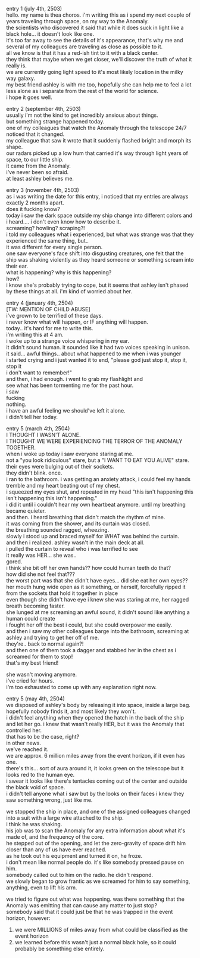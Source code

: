 entry 1 (july 4th, 2503)  
hello. my name is thea choros. i'm writing this as i spend my next couple of years traveling through space, on my way to the Anomaly.  
the scientists who discovered it said that while it does suck in light like a black hole... it doesn't look like one.  
it's too far away to see the details of it's appearance, that's why me and several of my colleagues are traveling as close as possible to it.  
all we know is that it has a red-ish tint to it with a black center.  
they think that maybe when we get closer, we'll discover the truth of what it really is.  
we are currently going light speed to it's most likely location in the milky way galaxy.  
my best friend ashley is with me too, hopefully she can help me to feel a lot less alone as i separate from the rest of the world for science.  
i hope it goes well.  
  
entry 2 (september 4th, 2503)  
usually i'm not the kind to get incredibly anxious about things.  
but something strange happened today.  
one of my colleagues that watch the Anomaly through the telescope 24/7 noticed that it changed.  
my colleague that saw it wrote that it suddenly flashed bright and morph its shape.  
our radars picked up a low hum that carried it's way through light years of space, to our little ship.  
it came from the Anomaly.  
i've never been so afraid.  
at least ashley believes me.  
  
entry 3 (november 4th, 2503)  
as i was writing the date for this entry, i noticed that my entries are always exactly 2 months apart.  
does it fucking know?  
today i saw the dark space outside my ship change into different colors and i heard.... i don't even know how to describe it.  
screaming? howling? scraping?!  
i told my colleagues what i experienced, but what was strange was that they experienced the same thing, but..  
it was different for every single person.  
one saw everyone's face shift into disgusting creatures, one felt that the ship was shaking violently as they heard someone or something scream into their ear.  
what is happening? why is this happening?  
how?  
i know she's probably trying to cope, but it seems that ashley isn't phased by these things at all. i'm kind of worried about her.  
  
entry 4 (january 4th, 2504)  
[TW: MENTION OF CHILD ABUSE]  
i've grown to be terrified of these days.  
i never know what will happen, or IF anything will happen.  
today.. it's hard for me to write this.  
i'm writing this at 4 am.  
i woke up to a strange voice whispering in my ear.  
it didn't sound human. it sounded like it had two voices speaking in unison.  
it said... awful things.. about what happened to me when i was younger  
i started crying and i just wanted it to end, "please god just stop it, stop it, stop it  
i don't want to remember!"  
and then, i had enough. i went to grab my flashlight and  
see what has been tormenting me for the past hour.  
i saw  
fucking  
nothing.  
i have an awful feeling we should've left it alone.  
i didn't tell her today.  
  
entry 5 (march 4th, 2504)  
I THOUGHT I WASN'T ALONE.  
I THOUGHT WE WERE EXPERIENCING THE TERROR OF THE ANOMALY TOGETHER.  
when i woke up today i saw everyone staring at me.  
not a "you look ridiculous" stare, but a "I WANT TO EAT YOU ALIVE" stare.  
their eyes were bulging out of their sockets.  
they didn't blink. once.  
i ran to the bathroom. i was getting an anxiety attack, i could feel my hands tremble and my heart beating out of my chest.  
i squeezed my eyes shut, and repeated in my head "this isn't happening this isn't happening this isn't happening."  
i did it until i couldn't hear my own heartbeat anymore. until my breathing became quieter.  
and then. i heard breathing that didn't match the rhythm of mine.  
it was coming from the shower, and its curtain was closed.  
the breathing sounded ragged, wheezing.  
slowly i stood up and braced myself for WHAT was behind the curtain.  
and then i realized. ashley wasn't in the main deck at all.  
i pulled the curtain to reveal who i was terrified to see  
it really was HER... she was..  
gored.  
i think she bit off her own hands?? how could human teeth do that?  
how did she not feel that???  
the worst part was that she didn't have eyes... did she eat her own eyes??  
her mouth hung wide open as it something, or herself, forcefully ripped it from the sockets that hold it together in place  
even though she didn't have eye i knew she was staring at me, her ragged breath becoming faster.  
she lunged at me screaming an awful sound, it didn't sound like anything a human could create  
i fought her off the best i could, but she could overpower me easily.  
and then i saw my other colleagues barge into the bathroom, screaming at ashley and trying to get her off of me.  
they're.. back to normal again?!  
and then one of them took a dagger and stabbed her in the chest as i screamed for them to stop!  
that's my best friend!  
  
she wasn't moving anymore.  
i've cried for hours.  
i'm too exhausted to come up with any explanation right now.  
  
entry 5 (may 4th, 2504)  
we disposed of ashley's body by releasing it into space, inside a large bag. hopefully nobody finds it, and most likely they won't.  
i didn't feel anything when they opened the hatch in the back of the ship and let her go. i knew that wasn't really HER, but it was the Anomaly that controlled her.  
that has to be the case, right?  
in other news.  
we've reached it.  
we are approx. 6 million miles away from the event horizon, if it even has one.  
there's this... sort of aura around it, it looks green on the telescope but it looks red to the human eye.  
i swear it looks like there's tentacles coming out of the center and outside the black void of space.  
i didn't tell anyone what i saw but by the looks on their faces i knew they saw something wrong, just like me.  
  
we stopped the ship in place, and one of the assigned colleagues changed into a suit with a large wire attached to the ship.  
i think he was shaking.  
his job was to scan the Anomaly for any extra information about what it's made of, and the frequency of the core.  
he stepped out of the opening, and let the zero-gravity of space drift him closer than any of us have ever reached.  
as he took out his equipment and turned it on, he froze.  
i don't mean like normal people do. it's like somebody pressed pause on him.  
somebody called out to him on the radio. he didn't respond.  
we slowly began to grow frantic as we screamed for him to say something, anything, even to lift his arm.  
  
we tried to figure out what was happening. was there something that the Anomaly was emitting that can cause any matter to just stop?  
somebody said that it could just be that he was trapped in the event horizon, however:  
1. we were MILLIONS of miles away from what could be classified as the event horizon  
2. we learned before this wasn't just a normal black hole, so it could probably be something else entirely.